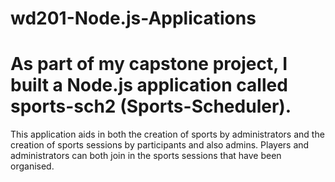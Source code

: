 # wd201-Node.js-Applications

# As part of my capstone project, I built a Node.js application called sports-sch2 (Sports-Scheduler).

This application aids in both the creation of sports by administrators and the creation of sports sessions by participants and also admins. Players and administrators can both join in the sports sessions that have been organised.

